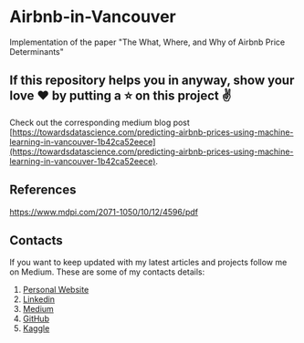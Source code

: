 # Airbnb-in-Vancouver

Implementation of the paper "The What, Where, and Why of Airbnb Price Determinants"

## If this repository helps you in anyway, show your love :heart: by putting a :star: on this project :v:

Check out the corresponding medium blog post [https://towardsdatascience.com/predicting-airbnb-prices-using-machine-learning-in-vancouver-1b42ca52eece](https://towardsdatascience.com/predicting-airbnb-prices-using-machine-learning-in-vancouver-1b42ca52eece).

## References

https://www.mdpi.com/2071-1050/10/12/4596/pdf

## Contacts

If you want to keep updated with my latest articles and projects follow me on Medium. These are some of my contacts details:

1. [Personal Website](https://abhinavsagar.github.io/)
2. [Linkedin](https://in.linkedin.com/in/abhinavsagar4)
3. [Medium](https://medium.com/@abhinav.sagar)
4. [GitHub](https://github.com/abhinavsagar)
5. [Kaggle](https://www.kaggle.com/abhinavsagar)
